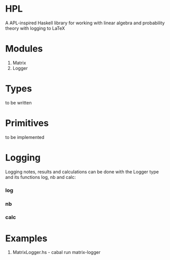 # HPL
A APL-inspired Haskell library for working with linear algebra and probability theory with logging to LaTeX

# Modules
1. Matrix
2. Logger

# Types
to be written

# Primitives
to be implemented

# Logging
Logging notes, results and calculations can be done with the Logger type and its functions log, nb and calc:
### log
### nb
### calc


# Examples
1. MatrixLogger.hs - cabal run matrix-logger
